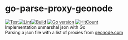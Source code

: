 
# go-parse-proxy-geonode
[![Test](https://github.com/whonion/go-parse-proxy-geonode/actions/workflows/Test.yml/badge.svg)](https://github.com/whonion/go-parse-proxy-geonode/actions/workflows/Test.yml)[![Lint](https://github.com/whonion/go-parse-proxy-geonode/actions/workflows/lint.yml/badge.svg)](https://github.com/whonion/go-parse-proxy-geonode/actions/workflows/lint.yml)[![Build](https://github.com/whonion/go-parse-proxy-geonode/actions/workflows/build.yml/badge.svg)](https://github.com/whonion/go-parse-proxy-geonode/actions/workflows/build.yml) [![Go version][go-badge]][go-url] [![HitCount](https://hits.dwyl.com/whonion//go-parse-geonode.svg)](https://hits.dwyl.com/whonion/go-client-faucet-request)</br>
Implementation unmarshal json with Go</br>
Parsing a json file with a list of proxies from [geonode.com](https://geonode.com/free-proxy-list)

[go-badge]: https://img.shields.io/badge/go-1.20-blue.svg
[go-url]: https://go.dev
